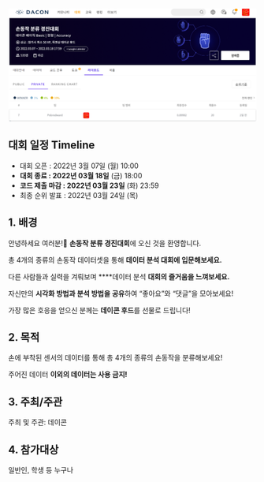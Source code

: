 ![leaderboard](image/leaderboard.png)

## **대회 일정 Timeline**

- 대회 오픈 : 2022년 3월 07일 (월) 10:00
- **대회 종료 : 2022년 03월 18일** (금) 18:00
- **코드 제출 마감 : 2022년 03월 23일** (화) 23:59
- 최종 순위 발표 : 2022년 03월 24일 (목)

## **1. 배경**

안녕하세요 여러분!🙌 **손동작 분류 경진대회**에 오신 것을 환영합니다.

총 4개의 종류의 손동작 데이터셋을 통해 **데이터 분석 대회에 입문해보세요.**

다른 사람들과 실력을 겨뤄보며 ****데이터 분석 **대회의 즐거움을 느껴보세요.**

자신만의 **시각화 방법과 분석 방법을 공유**하여 “좋아요”와 “댓글”을 모아보세요!

가장 많은 호응을 얻으신 분께는 **데이콘 후드**를 선물로 드립니다!

## **2. 목적**

손에 부착된 센서의 데이터를 통해 총 4개의 종류의 손동작을 분류해보세요!

주어진 데이터 **이외의 데이터는 사용 금지!**

## **3. 주최/주관**

주최 및 주관: 데이콘

## 4. 참가대상

일반인, 학생 등 누구나
